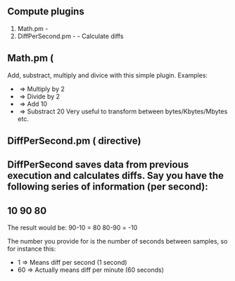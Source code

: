 Compute plugins
---------------
 1. Math.pm - <math> - Simple calculations
 2. DiffPerSecond.pm - <diffpersec> - Calculate diffs

Math.pm (<math> directive)
--------------------------
Add, substract, multiply and divice with this simple plugin.
Examples:
 * <math>*2</math> => Multiply by 2
 * <math>/2</math> => Divide by 2
 * <math>+10</math> => Add 10
 * <math>-20</math> => Substract 20
Very useful to transform between bytes/Kbytes/Mbytes etc.

DiffPerSecond.pm (<diffpersec> directive)
-----------------------------------------
DiffPerSecond saves data from previous execution and calculates diffs.
Say you have the following series of information (per second):
---
10
90
80
---
The result would be:
90-10 = 80
80-90 = -10

The number you provide for <diffpersec> is the number of seconds between
samples, so for instance this:
 * <diffpersec>1</diffpersec> => Means diff per second (1 second)
 * <diffpersec>60</diffpersec> => Actually means diff per minute (60 seconds)


